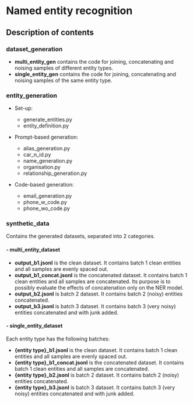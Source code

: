 # Named entity recognition
## Description of contents
### dataset_generation
- **multi_entity_gen** contains the code for joining, concatenating and noising samples of different entity types.
- **single_entity_gen** contains the code for joining, concatenating and noising samples of the same entity type.

### entity_generation
- Set-up:
  + generate_entities.py
  + entity_definition.py
  
- Prompt-based generation:
  + alias_generation.py
  + car_n_id.py
  + name_generation.py
  + organisation.py
  + relationship_generation.py
    
- Code-based generation:
  + email_generation.py
  + phone_w_code.py
  + phone_wo_code.py

### synthetic_data
Contains the generated datasets, separated into 2 categories.

#### - multi_entity_dataset
- **output_b1.jsonl** is the clean dataset. It contains batch 1 clean entities and all samples are evenly spaced out.
- **output_b1_concat.jsonl** is the concatenated dataset. It contains batch 1 clean entities and all samples are concatenated. Its purpose is to possibly evaluate the effects of concatenation only on the NER model.
- **output_b2.jsonl** is batch 2 dataset. It contains batch 2 (noisy) entities concatenated.
- **output_b3.jsonl** is batch 3 dataset. It contains batch 3 (very noisy) entities concatenated and with junk added.

#### - single_entity_dataset
  Each entity type has the following batches:
  +  **{entity type}_b1.jsonl** is the clean dataset. It contains batch 1 clean entities and all samples are evenly spaced out.
  +  **{entity type}_b1_concat.jsonl** is the concatenated dataset. It contains batch 1 clean entities and all samples are concatenated.
  +  **{entity type}_b2.jsonl** is batch 2 dataset. It contains batch 2 (noisy) entities concatenated.
  +  **{entity type}_b3.jsonl** is batch 3 dataset. It contains batch 3 (very noisy) entities concatenated and with junk added.
